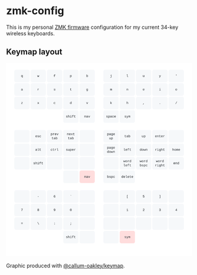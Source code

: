 # zmk-config

This is my personal [ZMK firmware][1] configuration for my current 34-key wireless keyboards.

## Keymap layout

![](https://github.com/dxmh/keymap/blob/47246e263bce18a85fe040c17af9e60ee88b97e5/keymap.svg)

Graphic produced with [@callum-oakley/keymap][2].

[1]: https://github.com/zmkfirmware/zmk
[2]: https://github.com/callum-oakley/keymap
